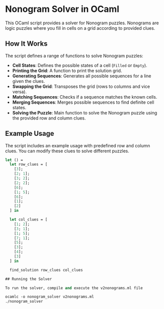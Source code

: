 # Nonogram Solver in OCaml

This OCaml script provides a solver for Nonogram puzzles. Nonograms are logic puzzles where you fill in cells on a grid according to provided clues.

## How It Works

The script defines a range of functions to solve Nonogram puzzles:

- **Cell States**: Defines the possible states of a cell (`Filled` or `Empty`).
- **Printing the Grid**: A function to print the solution grid.
- **Generating Sequences**: Generates all possible sequences for a line given the clues.
- **Swapping the Grid**: Transposes the grid (rows to columns and vice versa).
- **Matching Sequences**: Checks if a sequence matches the known cells.
- **Merging Sequences**: Merges possible sequences to find definite cell states.
- **Solving the Puzzle**: Main function to solve the Nonogram puzzle using the provided row and column clues.

## Example Usage

The script includes an example usage with predefined row and column clues. You can modify these clues to solve different puzzles.

```ocaml
let () =
  let row_clues = [
    [3];
    [2; 1];
    [3; 2];
    [2; 2];
    [6];
    [1; 5];
    [6];
    [1];
    [2]
  ] in

  let col_clues = [
    [1; 2];
    [3; 1];
    [1; 5];
    [7; 1];
    [5];
    [3];
    [4];
    [3]
  ] in

  find_solution row_clues col_clues

## Running the Solver

To run the solver, compile and execute the v2nonograms.ml file

ocamlc -o nonogram_solver v2nonograms.ml
./nonogram_solver

